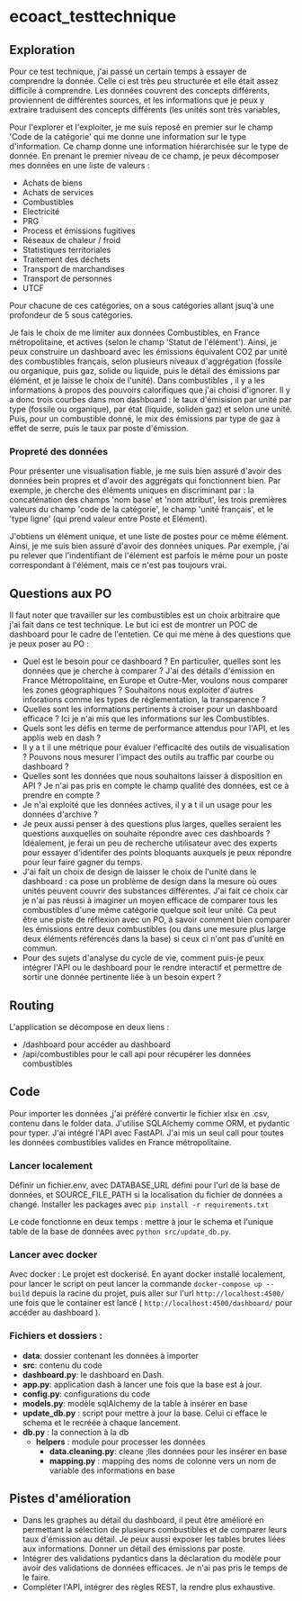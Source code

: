 # ecoact_testtechnique

## Exploration

Pour ce test technique, j'ai passé un certain temps à essayer de comprendre la donnée. Celle ci est très peu structurée et elle était assez difficile à comprendre. Les données couvrent des concepts différents, proviennent de différentes sources, et les informations que je peux y extraire traduisent des concepts différents (les unités sont très variables, 

Pour l'explorer et l'exploiter, je me suis reposé en premier sur le champ 'Code de la catégorie' qui me donne une information sur le type d'information. Ce champ donne une information hiérarchisée sur le type de donnée. En prenant le premier niveau de ce champ, je peux décomposer mes données en une liste de valeurs : 
- Achats de biens
- Achats de services
- Combustibles
- Electricité
- PRG
- Process et émissions fugitives
- Réseaux de chaleur / froid
- Statistiques territoriales
- Traitement des déchets
- Transport de marchandises
- Transport de personnes
- UTCF

Pour chacune de ces catégories, on a sous catégories allant jsuq'à une profondeur de 5 sous catégories. 

Je fais le choix de me limiter aux données Combustibles, en France métropolitaine, et actives (selon le champ 'Statut de l'élément'). Ainsi, je peux construire un dashboard avec les émissions équivalent CO2 par unité des combustibles français, selon plusieurs niveaux d'aggrégation (fossile ou organique, puis gaz, solide ou liquide, puis le détail des émissions par élémént, et je laisse le choix de l'unité). 
Dans combustibles , il y a les informations à propos des pouvoirs calorifiques que j'ai choisi d'ignorer.
Il y a donc trois courbes dans mon dashboard : le taux d'émisision par unité par type (fossile ou organique), par état (liquide, soliden gaz) et selon une unité.
Puis, pour un combustible donné, le mix des émissions par type de gaz à effet de serre, puis le taux par poste d'émission.

### Propreté des données
Pour présenter une visualisation fiable, je me suis bien assuré d'avoir des données bein propres et d'avoir des aggrégats qui fonctionnent bien. 
Par exemple, je cherche des éléments uniques en discriminant par : la concaténation des champs 'nom base' et 'nom attribut', les trois premières valeurs du champ 'code de la catégorie', le champ 'unité français', et le 'type ligne' (qui prend valeur entre Poste et Elément).

J'obtiens un élément unique, et une liste de postes pour ce même élément. Ainsi, je me suis bien assuré d'avoir des données uniques. 
Par exemple, j'ai pu relever que l'indentifiant de l'élément est parfois le même pour un poste correspondant à l'élément, mais ce n'est pas toujours vrai. 

## Questions aux PO
Il faut noter que travailler sur les combustibles est un choix arbitraire que j'ai fait dans ce test technique. Le but ici est de montrer un POC de dashboard pour le cadre de l'entetien. Ce qui me mène à des questions que je peux poser au PO :
- Quel est le besoin pour ce dashboard ? En particulier, quelles sont les données que je cherche à comparer ? J'ai des détails d'émission en France Métropolitaine, en Europe et Outre-Mer, voulons nous comparer les zones géographiques ? Souhaitons nous exploiter d'autres inforations comme les types de réglementation, la transparence ? 
- Quelles sont les informations pertinents à croiser pour un dashboard efficace ? Ici je n'ai mis que les informations sur les Combustibles.
- Quels sont les défis en terme de performance attendus pour l'API, et les applis web en dash ? 
- Il y a t il une métrique pour évaluer l'efficacité des outils de visualisation ? Pouvons nous mesurer l'impact des outils au traffic par courbe ou dashboard ?
- Quelles sont les données que nous souhaitons laisser à disposition en API ? Je n'ai pas pris en compte le champ qualité des données, est ce à prendre en compte ?
- Je n'ai exploité que les données actives, il y a t il un usage pour les données d'archive ?
- Je peux aussi penser à des questions plus larges, quelles seraient les questions auxquelles on souhaite répondre avec ces dashboards ? Idéalement, je ferai un peu de recherche utilisateur avec des experts pour essayer d'identifer des points bloquants auxquels je peux répondre pour leur faire gagner du temps.
- J'ai fait un choix de design de laisser le choix de l'unité dans le dashboard : ca pose un problème de design dans la mesure où oues unités peuvent couvrir des substances différentes. J'ai fait ce choix car je n'ai pas réussi à imaginer un moyen efficace de comparer tous les combustibles d'une même catégorie quelque soit leur unité. Ca peut être une piste de réflexion avec un PO, à savoir comment bien comparer les émissions entre deux combustibles (ou dans une mesure plus large deux éléments référencés dans la base) si ceux ci n'ont pas d'unité en commun.
- Pour des sujets d'analyse du cycle de vie, comment puis-je peux intégrer l'API ou le dashboard pour le rendre interactif et permettre de sortir une donnée pertinente liée à un besoin expert ?

## Routing

L'application se décompose en deux liens : 
- /dashboard pour accéder au dashboard
- /api/combustibles pour le call api pour récupérer les données combustibles

## Code
Pour importer les données ,j'ai préféré convertir le fichier xlsx en .csv, contenu dans le folder data.
J'utilise SQLAlchemy comme ORM, et pydantic pour typer.
J'ai intégré l'API avec FastAPI. J'ai mis un seul call pour toutes les données combustibles valides en France métropolitaine. 

### Lancer localement
Définir un fichier.env, avec DATABASE_URL défini pour l'url de la base de données, et SOURCE_FILE_PATH si la localisation du fichier de données a changé.
Installer les packages avec ```pip install -r requirements.txt```

Le code fonctionne en deux temps : mettre à jour le schema et l'unique table de la base de données avec ```python src/update_db.py```.


### Lancer avec docker

Avec docker : Le projet est dockerisé. En ayant docker installé localement, pour lancer le script on peut lancer la commande ```docker-compose up --build``` depuis la racine du projet, puis aller sur l'url ```http://localhost:4500/``` une fois que le container est lancé ( ```http://localhost:4500/dashboard/``` pour accéder au dashboard ).


### Fichiers et dossiers : 
- **data**: dossier contenant les données à importer
- **src**: contenu du code
- **dashboard.py**: le dashboard en Dash.
- **app.py**: application dash à lancer une fois que la base est à jour.
- **config.py**: configurations du code
- **models.py**: modèle sqlAlchemy de la table à insérer en base
- **update_db.py** : script pour mettre à jour la base. Celui ci efface le schema et le recréée à chaque lancement.
- **db.py** : la connection à la db
  - **helpers** : module pour processer les données
    - **data.cleaning.py**: cleane ;lles données pour les insérer en base
    - **mapping.py** : mapping des noms de colonne vers un nom de variable des informations en base

## Pistes d'amélioration
- Dans les graphes au détail du dashboard, il peut être amélioré en permettant la sélection de plusieurs combustibles et de comparer leurs taux d'émission au détail. Je peux aussi exposer les tables brutes liées aux informations. Donner un détail des émissions par poste.
- Intégrer des validations pydantics dans la déclaration du modèle pour avoir des validations de données efficaces. Je n'ai pas pris le temps de le faire.
- Compléter l'API, intégrer des règles REST, la rendre plus exhaustive.
  
